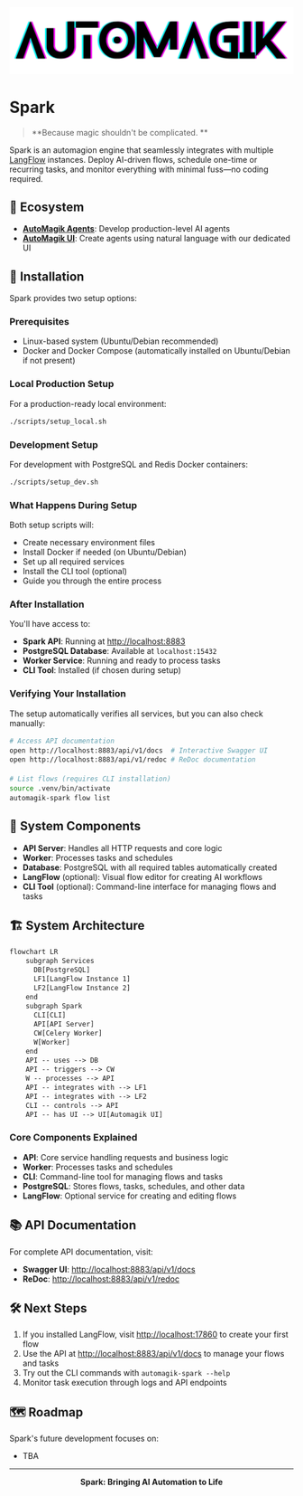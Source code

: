 <p align="center">
  <img src=".github/images/automagik_logo.png" alt="Spark Logo" width="600"/>
</p>

# Spark

> **Because magic shouldn't be complicated. **

Spark is an automagion engine that seamlessly integrates with multiple [LangFlow](https://github.com/langflow-ai/langflow) instances. Deploy AI-driven flows, schedule one-time or recurring tasks, and monitor everything with minimal fuss—no coding required.

## 🔗 Ecosystem

- **[AutoMagik Agents](https://github.com/namastexlabs/automagik-agents)**: Develop production-level AI agents
- **[AutoMagik UI](https://github.com/namastexlabs/automagik-ui)**: Create agents using natural language with our dedicated UI

## 🚀 Installation

Spark provides two setup options:

### Prerequisites

- Linux-based system (Ubuntu/Debian recommended)
- Docker and Docker Compose (automatically installed on Ubuntu/Debian if not present)

### Local Production Setup

For a production-ready local environment:

```bash
./scripts/setup_local.sh
```

### Development Setup

For development with PostgreSQL and Redis Docker containers:

```bash
./scripts/setup_dev.sh
```

### What Happens During Setup

Both setup scripts will:
- Create necessary environment files
- Install Docker if needed (on Ubuntu/Debian)
- Set up all required services
- Install the CLI tool (optional)
- Guide you through the entire process

### After Installation

You'll have access to:
- **Spark API**: Running at [http://localhost:8883](http://localhost:8883)
- **PostgreSQL Database**: Available at `localhost:15432`
- **Worker Service**: Running and ready to process tasks
- **CLI Tool**: Installed (if chosen during setup)

### Verifying Your Installation

The setup automatically verifies all services, but you can also check manually:

```bash
# Access API documentation
open http://localhost:8883/api/v1/docs  # Interactive Swagger UI
open http://localhost:8883/api/v1/redoc # ReDoc documentation

# List flows (requires CLI installation)
source .venv/bin/activate
automagik-spark flow list
```

## 🧩 System Components

- **API Server**: Handles all HTTP requests and core logic
- **Worker**: Processes tasks and schedules
- **Database**: PostgreSQL with all required tables automatically created
- **LangFlow** (optional): Visual flow editor for creating AI workflows
- **CLI Tool** (optional): Command-line interface for managing flows and tasks

## 🏗️ System Architecture

```mermaid
flowchart LR
    subgraph Services
      DB[PostgreSQL]
      LF1[LangFlow Instance 1]
      LF2[LangFlow Instance 2]
    end
    subgraph Spark
      CLI[CLI]
      API[API Server]
      CW[Celery Worker]
      W[Worker]
    end
    API -- uses --> DB
    API -- triggers --> CW
    W -- processes --> API
    API -- integrates with --> LF1
    API -- integrates with --> LF2
    CLI -- controls --> API
    API -- has UI --> UI[Automagik UI]
```

### Core Components Explained

- **API**: Core service handling requests and business logic
- **Worker**: Processes tasks and schedules
- **CLI**: Command-line tool for managing flows and tasks
- **PostgreSQL**: Stores flows, tasks, schedules, and other data
- **LangFlow**: Optional service for creating and editing flows

## 📚 API Documentation

For complete API documentation, visit:
- **Swagger UI**: [http://localhost:8883/api/v1/docs](http://localhost:8883/api/v1/docs)
- **ReDoc**: [http://localhost:8883/api/v1/redoc](http://localhost:8883/api/v1/redoc)

## 🛠️ Next Steps

1. If you installed LangFlow, visit [http://localhost:17860](http://localhost:17860) to create your first flow
2. Use the API at [http://localhost:8883/api/v1/docs](http://localhost:8883/api/v1/docs) to manage your flows and tasks
3. Try out the CLI commands with `automagik-spark --help`
4. Monitor task execution through logs and API endpoints

## 🗺️ Roadmap

Spark's future development focuses on:
- TBA

---

<p align="center">
  <b>Spark: Bringing AI Automation to Life</b>
</p>
